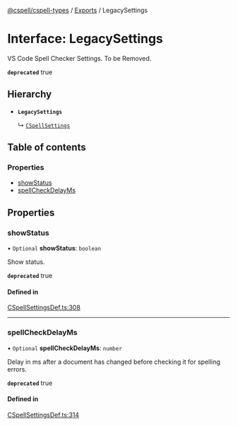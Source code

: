 [@cspell/cspell-types](../README.md) / [Exports](../modules.md) / LegacySettings

# Interface: LegacySettings

VS Code Spell Checker Settings.
To be Removed.

**`deprecated`** true

## Hierarchy

- **`LegacySettings`**

  ↳ [`CSpellSettings`](CSpellSettings.md)

## Table of contents

### Properties

- [showStatus](LegacySettings.md#showstatus)
- [spellCheckDelayMs](LegacySettings.md#spellcheckdelayms)

## Properties

### showStatus

• `Optional` **showStatus**: `boolean`

Show status.

**`deprecated`** true

#### Defined in

[CSpellSettingsDef.ts:308](https://github.com/streetsidesoftware/cspell/blob/b9fa206/packages/cspell-types/src/CSpellSettingsDef.ts#L308)

___

### spellCheckDelayMs

• `Optional` **spellCheckDelayMs**: `number`

Delay in ms after a document has changed before checking it for spelling errors.

**`deprecated`** true

#### Defined in

[CSpellSettingsDef.ts:314](https://github.com/streetsidesoftware/cspell/blob/b9fa206/packages/cspell-types/src/CSpellSettingsDef.ts#L314)

